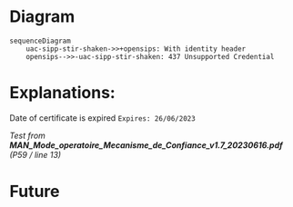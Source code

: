 # Diagram
```mermaid
sequenceDiagram
    uac-sipp-stir-shaken->>+opensips: With identity header
    opensips-->>-uac-sipp-stir-shaken: 437 Unsupported Credential
```

# Explanations:
Date of certificate is expired `Expires: 26/06/2023`

*Test from **MAN_Mode_operatoire_Mecanisme_de_Confiance_v1.7_20230616.pdf** (P59 / line 13)*

# Future
